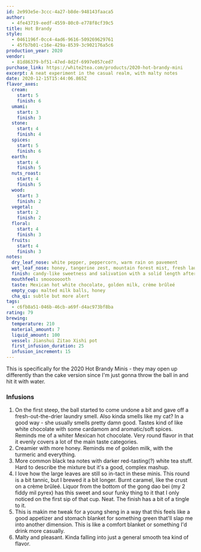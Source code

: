 ```yaml
---
id: 2e993e5e-3ccc-4a27-b8de-948143faaca5
author:
  - 4fe43719-eedf-4559-80c0-e778f8cf39c5
title: Hot Brandy
style:
  - 0461196f-0cc4-4ad6-9616-509269629761
  - 45fb7b01-c16e-429a-8539-3c902176a5c6
production_year: 2020
vendor:
  - 81d86379-bf51-47ed-8d2f-6997e057ced7
purchase_link: https://white2tea.com/products/2020-hot-brandy-mini
excerpt: A neat experiment in the casual realm, with malty notes
date: 2020-12-15T15:44:06.865Z
flavor_axes:
  cream:
    start: 5
    finish: 6
  umami:
    start: 3
    finish: 3
  stone:
    start: 4
    finish: 4
  spices:
    start: 5
    finish: 6
  earth:
    start: 4
    finish: 5
  nuts_roast:
    start: 4
    finish: 5
  wood:
    start: 3
    finish: 2
  vegetal:
    start: 2
    finish: 2
  floral:
    start: 4
    finish: 3
  fruits:
    start: 4
    finish: 3
notes:
  dry_leaf_nose: white pepper, peppercorn, warm rain on pavement
  wet_leaf_nose: honey, tangerine zest, mountain forest mist, fresh laundry, smells like Eva
  finish: candy-like sweetness and salivation with a solid length aftertaste
  mouthfeel: smoooooooth
  taste: Mexican hot white chocolate, golden milk, crème brûleé
  empty_cup: malted milk balls, honey
  cha_qi: subtle but more alert
tags:
  - c6fb8a51-046b-46cb-a69f-d4ac973bf8ba
rating: 79
brewing:
  temperature: 210
  material_amount: 7
  liquid_amount: 100
  vessel: Jianshui Zitao Xishi pot
  first_infusion_duration: 25
  infusion_increment: 15
---
```


This is specifically for the 2020 Hot Brandy Minis - they may open up differently than the cake version since I'm just gonna throw the ball in and hit it with water.

### Infusions

1. On the first steep, the ball started to come undone a bit and gave off a fresh-out-the-drier laundry smell. Also kinda smells like my cat? In a good way - she usually smells pretty damn good. Tastes kind of like white chocolate with some cardamom and aromatic/soft spices. Reminds me of a whiter Mexican hot chocolate. Very round flavor in that it evenly covers a lot of the main taste categories.
2. Creamier with more honey. Reminds me of golden milk, with the turmeric and everything.
3. More common black tea notes with darker red-tasting(?) white tea stuff. Hard to describe the mixture but it's a good, complex mashup.
4. I love how the large leaves are still so in-tact in these minis. This round is a bit tannic, but I brewed it a bit longer. Burnt caramel, like the crust on a crème brûleé. Liquor from the bottom of the gong dao bei (my 2 fiddy mil pyrex) has this sweet and sour funky thing to it that I only noticed on the first sip of that cup. Neat. The finish has a bit of a tingle to it.
5. This is makin me tweak for a young sheng in a way that this feels like a good appetizer and stomach blanket for something green that'll slap me into another dimension. This is like a comfort blanket or something I'd drink more casually.
6. Malty and pleasant. Kinda falling into just a general smooth tea kind of flavor.
